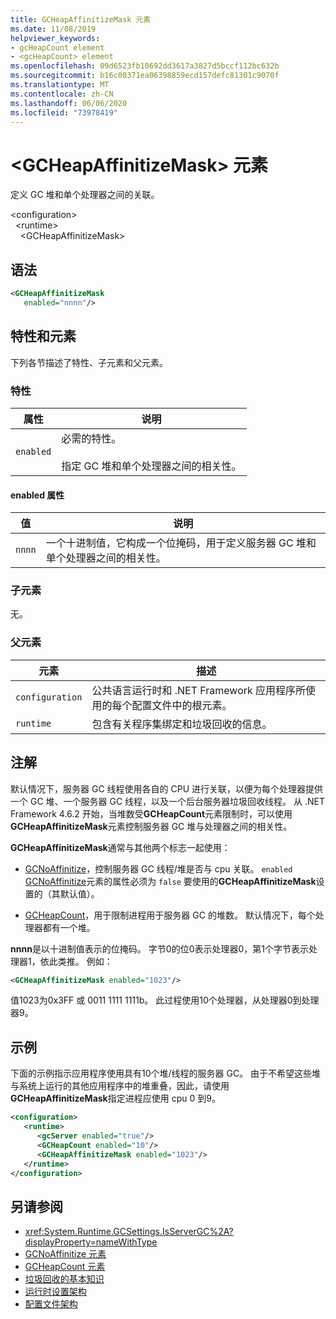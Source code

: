 ```yaml
---
title: GCHeapAffinitizeMask 元素
ms.date: 11/08/2019
helpviewer_keywords:
- gcHeapCount element
- <gcHeapCount> element
ms.openlocfilehash: 09d6523fb10692dd3617a3827d5bccf112bc632b
ms.sourcegitcommit: b16c00371ea06398859ecd157defc81301c9070f
ms.translationtype: MT
ms.contentlocale: zh-CN
ms.lasthandoff: 06/06/2020
ms.locfileid: "73978419"
---
```

# <a name="gcheapaffinitizemask-element"></a>\<GCHeapAffinitizeMask> 元素

定义 GC 堆和单个处理器之间的关联。

\<configuration>\
&nbsp;&nbsp;\<runtime>\
&nbsp;&nbsp;&nbsp;&nbsp;\<GCHeapAffinitizeMask>

## <a name="syntax"></a>语法

```xml
<GCHeapAffinitizeMask
   enabled="nnnn"/>
```

## <a name="attributes-and-elements"></a>特性和元素

下列各节描述了特性、子元素和父元素。

### <a name="attributes"></a>特性

|属性|说明|
|---------------|-----------------|
|`enabled`|必需的特性。<br /><br />指定 GC 堆和单个处理器之间的相关性。 |

#### <a name="enabled-attribute"></a>enabled 属性

|值|说明|
|-----------|-----------------|
|`nnnn`|一个十进制值，它构成一个位掩码，用于定义服务器 GC 堆和单个处理器之间的相关性。 |

### <a name="child-elements"></a>子元素

无。

### <a name="parent-elements"></a>父元素

|元素|描述|
|-------------|-----------------|
|`configuration`|公共语言运行时和 .NET Framework 应用程序所使用的每个配置文件中的根元素。|
|`runtime`|包含有关程序集绑定和垃圾回收的信息。|

## <a name="remarks"></a>注解

默认情况下，服务器 GC 线程使用各自的 CPU 进行关联，以便为每个处理器提供一个 GC 堆、一个服务器 GC 线程，以及一个后台服务器垃圾回收线程。 从 .NET Framework 4.6.2 开始，当堆数受**GCHeapCount**元素限制时，可以使用**GCHeapAffinitizeMask**元素控制服务器 GC 堆与处理器之间的相关性。

**GCHeapAffinitizeMask**通常与其他两个标志一起使用：

- [GCNoAffinitize](gcnoaffinitize-element.md)，控制服务器 GC 线程/堆是否与 cpu 关联。 `enabled` [GCNoAffinitize](gcnoaffinitize-element.md)元素的属性必须为 `false` 要使用的**GCHeapAffinitizeMask**设置的（其默认值）。

- [GCHeapCount](gcheapcount-element.md)，用于限制进程用于服务器 GC 的堆数。 默认情况下，每个处理器都有一个堆。

**nnnn**是以十进制值表示的位掩码。 字节0的位0表示处理器0，第1个字节表示处理器1，依此类推。 例如：

```xml
<GCHeapAffinitizeMask enabled="1023"/>
```

值1023为0x3FF 或 0011 1111 1111b。 此过程使用10个处理器，从处理器0到处理器9。

## <a name="example"></a>示例

下面的示例指示应用程序使用具有10个堆/线程的服务器 GC。 由于不希望这些堆与系统上运行的其他应用程序中的堆重叠，因此，请使用**GCHeapAffinitizeMask**指定进程应使用 cpu 0 到9。

```xml
<configuration>
   <runtime>
      <gcServer enabled="true"/>
      <GCHeapCount enabled="10"/>
      <GCHeapAffinitizeMask enabled="1023"/>
   </runtime>
</configuration>
```

## <a name="see-also"></a>另请参阅

- <xref:System.Runtime.GCSettings.IsServerGC%2A?displayProperty=nameWithType>
- [GCNoAffinitize 元素](gcnoaffinitize-element.md)
- [GCHeapCount 元素](gcheapcount-element.md)
- [垃圾回收的基本知识](../../../../standard/garbage-collection/fundamentals.md)
- [运行时设置架构](index.md)
- [配置文件架构](../index.md)
